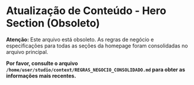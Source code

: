 # Atualização de Conteúdo - Hero Section (Obsoleto)

**Atenção:** Este arquivo está obsoleto. As regras de negócio e especificações para todas as seções da homepage foram consolidadas no arquivo principal.

**Por favor, consulte o arquivo `/home/user/studio/context/REGRAS_NEGOCIO_CONSOLIDADO.md` para obter as informações mais recentes.**
